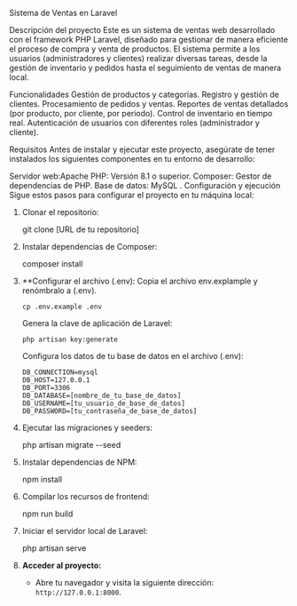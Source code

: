 Sistema de Ventas en Laravel

Descripción del proyecto
Este es un sistema de ventas web desarrollado con el framework PHP Laravel, diseñado para gestionar de manera eficiente el proceso de compra y venta de productos. El sistema permite a los usuarios (administradores y clientes) realizar diversas tareas, desde la gestión de inventario y pedidos hasta el seguimiento de ventas de manera local.

Funcionalidades
Gestión de productos y categorías.
Registro y gestión de clientes.
Procesamiento de pedidos y ventas.
Reportes de ventas detallados (por producto, por cliente, por periodo).
Control de inventario en tiempo real.
Autenticación de usuarios con diferentes roles (administrador y cliente).

Requisitos
Antes de instalar y ejecutar este proyecto, asegúrate de tener instalados los siguientes componentes en tu entorno de desarrollo:

Servidor web:Apache
PHP: Versión 8.1 o superior.
Composer: Gestor de dependencias de PHP.
Base de datos: MySQL .
Configuración y ejecución
Sigue estos pasos para configurar el proyecto en tu máquina local:

1.  Clonar el repositorio:
    
    git clone [URL de tu repositorio]

2.  Instalar dependencias de Composer:
    
    composer install
    

3.  **Configurar el archivo (.env):
       Copia el archivo env.explample y renómbralo a (.env).
        
        cp .env.example .env
    
       Genera la clave de aplicación de Laravel:
        
        php artisan key:generate
    
       Configura los datos de tu base de datos en el archivo (.env):
        
        DB_CONNECTION=mysql
        DB_HOST=127.0.0.1
        DB_PORT=3306
        DB_DATABASE=[nombre_de_tu_base_de_datos]
        DB_USERNAME=[tu_usuario_de_base_de_datos]
        DB_PASSWORD=[tu_contraseña_de_base_de_datos]
    

4.  Ejecutar las migraciones y seeders:
    
    php artisan migrate --seed
    

5.  Instalar dependencias de NPM:
   
    npm install


6.  Compilar los recursos de frontend:
    
    npm run build


7.  Iniciar el servidor local de Laravel:
    
    php artisan serve


8.  **Acceder al proyecto:**
    *   Abre tu navegador y visita la siguiente dirección: `http://127.0.0.1:8000`.

